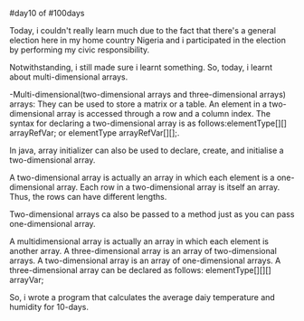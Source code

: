#day10 of #100days

Today, i couldn't really learn much due to the fact that there's a general election here in my home country Nigeria and i participated in the election by performing my civic responsibility. 

Notwithstanding, i still made sure i learnt something. So, today, i learnt about multi-dimensional arrays.

-Multi-dimensional(two-dimensional arrays and three-dimensional arrays) arrays: They can be used to store a matrix or a table. An element in a two-dimensional array is accessed through a row and a column index. The syntax for declaring a two-dimensional array is as follows:elementType[][] arrayRefVar; or elementType arrayRefVar[][];.

In java, array initializer can also be used to declare, create, and initialise a two-dimensional array. 

A two-dimensional array is actually an array in which each element is a one-dimensional array. Each row in a two-dimensional array is itself an array. Thus, the rows can have different lengths.

Two-dimensional arrays ca also be passed to a method just as you can pass one-dimensional array.

A multidimensional array is actually an array in which each element is another array. A three-dimensional array is an array of two-dimensional arrays. A two-dimensional array is an array of one-dimensional arrays. A three-dimensional array can be declared as follows: elementType[][][] arrayVar;

So, i wrote a program that calculates the average daiy temperature and humidity for 10-days.
